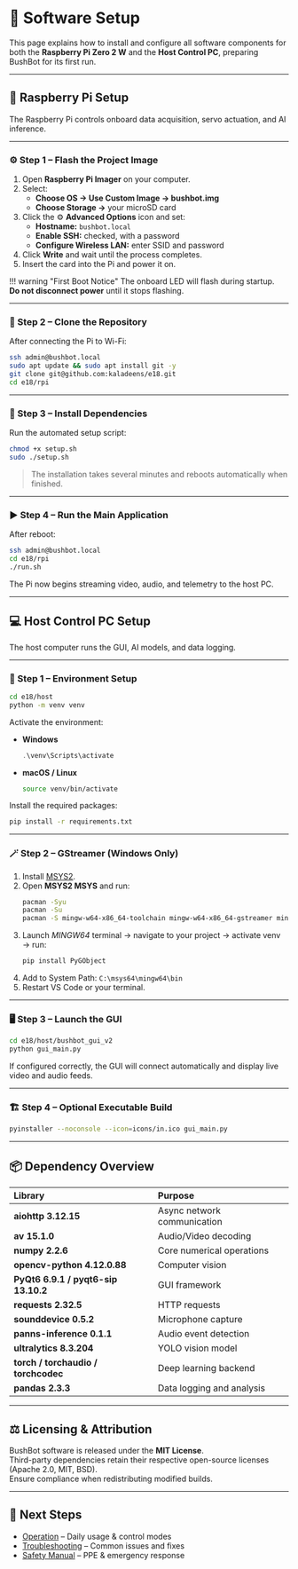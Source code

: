 # 🧩 Software Setup

This page explains how to install and configure all software components for both the **Raspberry Pi Zero 2 W** and the **Host Control PC**, preparing BushBot for its first run.

---

## 🧠 Raspberry Pi Setup

The Raspberry Pi controls onboard data acquisition, servo actuation, and AI inference.

---

### ⚙️ Step 1 – Flash the Project Image

1. Open **Raspberry Pi Imager** on your computer.  
2. Select:  
   - **Choose OS → Use Custom Image → bushbot.img**  
   - **Choose Storage →** your microSD card  
3. Click the ⚙️ **Advanced Options** icon and set:  
   - **Hostname:** `bushbot.local`  
   - **Enable SSH:** checked, with a password  
   - **Configure Wireless LAN:** enter SSID and password  
4. Click **Write** and wait until the process completes.  
5. Insert the card into the Pi and power it on.

!!! warning "First Boot Notice"
    The onboard LED will flash during startup.  
    **Do not disconnect power** until it stops flashing.

---

### 🔗 Step 2 – Clone the Repository

After connecting the Pi to Wi-Fi:

```bash
ssh admin@bushbot.local
sudo apt update && sudo apt install git -y
git clone git@github.com:kaladeens/e18.git
cd e18/rpi
```

---

### 🧰 Step 3 – Install Dependencies

Run the automated setup script:

```bash
chmod +x setup.sh
sudo ./setup.sh
```

> The installation takes several minutes and reboots automatically when finished.

---

### ▶️ Step 4 – Run the Main Application

After reboot:

```bash
ssh admin@bushbot.local
cd e18/rpi
./run.sh
```

The Pi now begins streaming video, audio, and telemetry to the host PC.

---

## 💻 Host Control PC Setup

The host computer runs the GUI, AI models, and data logging.

---

### 🧩 Step 1 – Environment Setup

```bash
cd e18/host
python -m venv venv
```

Activate the environment:

* **Windows**
  ```powershell
  .\venv\Scripts\activate
  ```
* **macOS / Linux**
  ```bash
  source venv/bin/activate
  ```

Install the required packages:

```bash
pip install -r requirements.txt
```

---

### 🪄 Step 2 – GStreamer (Windows Only)

1. Install [MSYS2](https://www.msys2.org/).  
2. Open **MSYS2 MSYS** and run:  
   ```bash
   pacman -Syu
   pacman -Su
   pacman -S mingw-w64-x86_64-toolchain mingw-w64-x86_64-gstreamer mingw-w64-x86_64-gst-plugins-base mingw-w64-x86_64-pkg-config
   ```
3. Launch *MINGW64* terminal → navigate to your project → activate venv → run:  
   ```bash
   pip install PyGObject
   ```
4. Add to System Path: `C:\msys64\mingw64\bin`  
5. Restart VS Code or your terminal.

---

### 🖥️ Step 3 – Launch the GUI

```bash
cd e18/host/bushbot_gui_v2
python gui_main.py
```

If configured correctly, the GUI will connect automatically and display live video and audio feeds.

---

### 🏗️ Step 4 – Optional Executable Build

```bash
pyinstaller --noconsole --icon=icons/in.ico gui_main.py
```

---

## 📦 Dependency Overview

| Library | Purpose |
|:--|:--|
| **aiohttp 3.12.15** | Async network communication |
| **av 15.1.0** | Audio/Video decoding |
| **numpy 2.2.6** | Core numerical operations |
| **opencv-python 4.12.0.88** | Computer vision |
| **PyQt6 6.9.1 / pyqt6-sip 13.10.2** | GUI framework |
| **requests 2.32.5** | HTTP requests |
| **sounddevice 0.5.2** | Microphone capture |
| **panns-inference 0.1.1** | Audio event detection |
| **ultralytics 8.3.204** | YOLO vision model |
| **torch / torchaudio / torchcodec** | Deep learning backend |
| **pandas 2.3.3** | Data logging and analysis |

---

## ⚖️ Licensing & Attribution

BushBot software is released under the **MIT License**.  
Third-party dependencies retain their respective open-source licenses (Apache 2.0, MIT, BSD).  
Ensure compliance when redistributing modified builds.

---

## 🚀 Next Steps
- [Operation](operation.md) – Daily usage & control modes  
- [Troubleshooting](troubleshooting.md) – Common issues and fixes  
- [Safety Manual](safety.md) – PPE & emergency response

